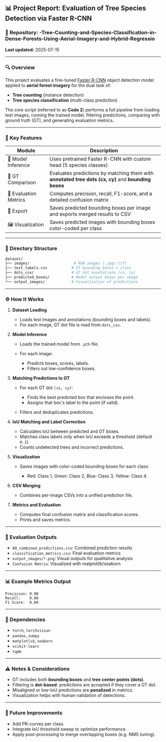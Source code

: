 ## 📊 Project Report: Evaluation of Tree Species Detection via Faster R-CNN

### 📁 Repository: -Tree-Counting-and-Species-Classification-in-Dense-Forests-Using-Aerial-Imagery-and-Hybrid-Regressio

**Last updated:** 2025-07-15

---

### 🔍 Overview

This project evaluates a fine-tuned [Faster R-CNN](https://arxiv.org/abs/1506.01497) object detection model applied to **aerial forest imagery** for the dual task of:

* **Tree counting** (instance detection)
* **Tree species classification** (multi-class prediction)

The core script (referred to as **Code 2**) performs a full pipeline from loading test images, running the trained model, filtering predictions, comparing with ground truth (GT), and generating evaluation metrics.

---

### 🧠 Key Features

| Module                | Description                                                                                         |
| --------------------- | --------------------------------------------------------------------------------------------------- |
| 🔄 Model Inference    | Uses pretrained Faster R-CNN with custom head (5 species classes)                                   |
| 📍 GT Comparison      | Evaluates predictions by matching them with **annotated tree dots (cx, cy)** and **bounding boxes** |
| 🎯 Evaluation Metrics | Computes precision, recall, F1-score, and a detailed confusion matrix                               |
| 📁 Export             | Saves predicted bounding boxes per image and exports merged results to CSV                          |
| 🖼️ Visualization     | Saves predicted images with bounding boxes color-coded per class                                    |

---

### 📂 Directory Structure

```bash
dataset/
├── images/                    # RGB images (.jpg/.tif)
├── test_labels.csv           # GT bounding boxes + class
├── dots_csv/                 # GT dot annotations (cx, cy)
├── predicted_boxes/          # Model output boxes per image
└── output_images/            # Visualization of predictions
```

---

### ⚙️ How It Works

1. **Dataset Loading**

   * Loads test images and annotations (bounding boxes and labels).
   * For each image, GT dot file is read from `dots_csv`.

2. **Model Inference**

   * Loads the trained model from `.pth` file.
   * For each image:

     * Predicts boxes, scores, labels.
     * Filters out low-confidence boxes.

3. **Matching Predictions to GT**

   * For each GT dot `(cx, cy)`:

     * Finds the best predicted box that encloses the point.
     * Assigns that box's label to the point (if valid).
   * Filters and deduplicates predictions.

4. **IoU Matching and Label Correction**

   * Calculates IoU between predicted and GT boxes.
   * Matches class labels only when IoU exceeds a threshold (default `0.1`).
   * Counts undetected trees and incorrect predictions.

5. **Visualization**

   * Saves images with color-coded bounding boxes for each class:

     * Red: Class 1, Green: Class 2, Blue: Class 3, Yellow: Class 4.

6. **CSV Merging**

   * Combines per-image CSVs into a unified prediction file.

7. **Metrics and Evaluation**

   * Computes final confusion matrix and classification scores.
   * Prints and saves metrics.

---

### 📌 Evaluation Outputs

* `00_combined_predictions.csv`: Combined prediction results
* `classification_metrics.csv`: Final evaluation metrics
* `output_images/*.png`: Visual outputs for qualitative analysis
* `Confusion Matrix`: Visualized with matplotlib/seaborn

---

### 📊 Example Metrics Output

```text
Precision: 0.90
Recall:    0.88
F1 Score:  0.89
```

---

### 🔫 Dependencies

* `torch`, `torchvision`
* `pandas`, `numpy`
* `matplotlib`, `seaborn`
* `scikit-learn`
* `tqdm`

---

### ⚠️ Notes & Considerations

* GT includes both **bounding boxes** and **tree center points (dots)**.
* Filtering is **dot-based**: predictions are accepted if they cover a GT dot.
* Misaligned or low-IoU predictions are **penalized** in metrics.
* Visualization helps with human validation of detections.

---

### 🔄 Future Improvements

* Add PR-curves per class.
* Integrate IoU threshold sweep to optimize performance.
* Apply post-processing to merge overlapping boxes (e.g. NMS tuning).
